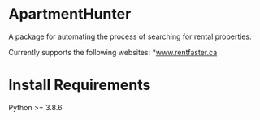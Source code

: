 # ApartmentHunter

A package for automating the process of searching for rental properties.

Currently supports the following websites:
*www.rentfaster.ca

# Install Requirements
Python >= 3.8.6
